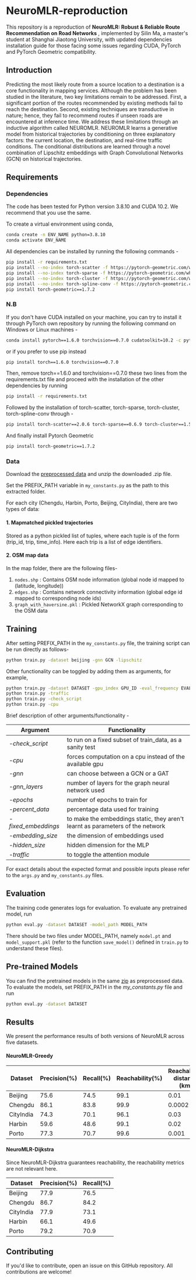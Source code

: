 <!-- README.md -->

# NeuroMLR-reproduction
This repository is a reproduction of __NeuroMLR: Robust & Reliable Route Recommendation on Road Networks__ , implemented by Silin Ma, a master's student at Shanghai Jiaotong University, with updated dependencies installation guide for those facing some issues regarding CUDA, PyTorch and PyTorch Geometric compatibility.

## Introduction
Predicting the most likely route from a source location to a destination is a core functionality in mapping services. Although the problem has been studied in the literature, two key limitations remain to be addressed. First, a significant portion of the routes recommended by existing methods fail to reach the destination. Second, existing techniques are transductive in nature; hence, they fail to recommend routes if unseen roads are encountered at inference time. We address these limitations through an inductive algorithm called NEUROMLR. NEUROMLR learns a generative model from historical trajectories by conditioning on three explanatory factors: the current location, the destination, and real-time traffic conditions. The conditional distributions are learned through a novel combination of Lipschitz embeddings with Graph Convolutional Networks (GCN) on historical trajectories.

## Requirements

### Dependencies
The code has been tested for Python version 3.8.10 and CUDA 10.2. We recommend that you use the same. 

To create a virtual environment using conda, 
```bash
conda create -n ENV_NAME python=3.8.10
conda activate ENV_NAME
```

All dependencies can be installed by running the following commands - 

```bash
pip install -r requirements.txt
pip install --no-index torch-scatter -f https://pytorch-geometric.com/whl/torch-1.6.0+cu102.html
pip install --no-index torch-sparse -f https://pytorch-geometric.com/whl/torch-1.6.0+cu102.html
pip install --no-index torch-cluster -f https://pytorch-geometric.com/whl/torch-1.6.0+cu102.html
pip install --no-index torch-spline-conv -f https://pytorch-geometric.com/whl/torch-1.6.0+cu102.html
pip install torch-geometric==1.7.2
```
### N.B
If you don't have CUDA installed on your machine, you can try to install it through PyTorch own repository by running the following command on Windows or Linux machines -

```bash
conda install pytorch==1.6.0 torchvision==0.7.0 cudatoolkit=10.2 -c pytorch
```
or if you prefer to use pip instead

```bash
pip install torch==1.6.0 torchvision==0.7.0
```
Then, remove torch==1.6.0 and torchvision==0.7.0 these two lines from the requirements.txt file and proceed with the installation of the other dependencies by running
```bash
pip install -r requirements.txt
```
Followed by the installation of torch-scatter, torch-sparse, torch-cluster, torch-spline-conv through - 
```bash
pip install torch-scatter==2.0.6 torch-sparse==0.6.9 torch-cluster==1.5.9 torch-spline-conv==1.2.1
```
And finally install Pytorch Geometric
```bash
pip install torch-geometric==1.7.2
```

### Data
Download the [preprocessed data](https://drive.google.com/file/d/1bICE26ndR2C29jkfG2qQqVkmpirK25Eu/view?usp=sharing) and unzip the downloaded .zip file.  

Set the PREFIX_PATH variable in `my_constants.py` as the path to this extracted folder.

For each city (Chengdu, Harbin, Porto, Beijing, CityIndia), there are two types of data:

#### 1. Mapmatched pickled trajectories

Stored as a python pickled list of tuples, where each tuple is of the form (trip_id, trip, time_info). Here each trip is a list of edge identifiers.


#### 2. OSM map data
	
In the map folder, there are the following files-

1. `nodes.shp` : Contains OSM node information (global node id mapped to (latitude, longitude)) 
2. `edges.shp` : Contains network connectivity information (global edge id mapped to corresponding node ids)
3. `graph_with_haversine.pkl` : Pickled NetworkX graph corresponding to the OSM data  


## Training
After setting PREFIX_PATH in the `my_constants.py` file, the training script can be run directly as follows- 
```bash
python train.py -dataset beijing -gnn GCN -lipschitz 
``` 
Other functionality can be toggled by adding them as arguments, for example,

```bash
python train.py -dataset DATASET -gpu_index GPU_ID -eval_frequency EVALUATION_PERIOD_IN_EPOCHS -epochs NUM_EPOCHS 
python train.py -traffic
python train.py -check_script
python train.py -cpu

```

Brief description of other arguments/functionality - 

<!-- - _-check_script_: to run on partial subset of train_data, as a sanity test
- _-cpu_: forces computation on a cpu instead of the available gpu
- _-gnn_: can choose between a GCN or a GAT
- _-gnn_layers_: number of layers for the graph neural network used
- _-epochs_: number of epochs to train for
- _-percent_data_: percentage data used for training
- _-fixed_embeddings_: to make the embeddings static, they aren't learnt as parameters of the network
- _-embedding_size_: the dimension of embeddings used
- _-hidden_size_: hidden dimension for the MLP 
- _-traffic_: to toggle the attention module
- _-attention_: to toggle the attention module -->


| Argument  | Functionality |
| ------------- |-------------|
| *-check_script* | to run on a fixed subset of train_data, as a sanity test |
| _-cpu_ | forces computation on a cpu instead of the available gpu |
| _-gnn_ | can choose between a GCN or a GAT |
| _-gnn_layers_ | number of layers for the graph neural network used |
| _-epochs_ | number of epochs to train for |
| _-percent\_data_ | percentage data used for training |
| _-fixed_embeddings_ | to make the embeddings static, they aren't learnt as parameters of the network |
| _-embedding_size_ | the dimension of embeddings used |
| _-hidden_size_ | hidden dimension for the MLP  |
| _-traffic_ | to toggle the attention module |

For exact details about the expected format and possible inputs please refer to the `args.py` and `my_constants.py` files. 

## Evaluation
The training code generates logs for evaluation. To evaluate any pretrained model, run
```bash
python eval.py -dataset DATASET -model_path MODEL_PATH
```
There should be two files under MODEL_PATH, namely `model.pt` and `model_support.pkl` (refer to the function `save_model()` defined in `train.py` to understand these files).


## Pre-trained Models
You can find the pretrained models in the same [zip](https://drive.google.com/file/d/1bICE26ndR2C29jkfG2qQqVkmpirK25Eu/view?usp=sharing) as preprocessed data. To evaluate the models, set PREFIX_PATH in the _my\_constants.py_ file and run
```bash
python eval.py -dataset DATASET
```

## Results

We present the performance results of both versions of NeuroMLR across five datasets.

#### NeuroMLR-Greedy

| Dataset | Precision(%) | Recall(%) | Reachability(%) | Reachability distance (km) | 
| ------------- | ------------- | ------------- | ------------- | ------------- |
| Beijing | 75.6 | 74.5 | 99.1 | 0.01 |
| Chengdu | 86.1 | 83.8 | 99.9 | 0.0002 |
| CityIndia | 74.3 | 70.1 | 96.1 | 0.03 |
| Harbin | 59.6 | 48.6 | 99.1 | 0.02 |
| Porto | 77.3 | 70.7 | 99.6 | 0.001 |

#### NeuroMLR-Dijkstra
Since NeuroMLR-Dijkstra guarantees reachability, the reachability metrics are not relevant here.

| Dataset | Precision(%) | Recall(%) |
| ------------- | ------------- | ------------- |
| Beijing | 77.9 | 76.5 |
| Chengdu | 86.7 | 84.2 |
| CityIndia | 77.9 | 73.1 |
| Harbin | 66.1 | 49.6 |
| Porto | 79.2 | 70.9 |

## Contributing
If you'd like to contribute, open an issue on this GitHub repository. All contributions are welcome! 
